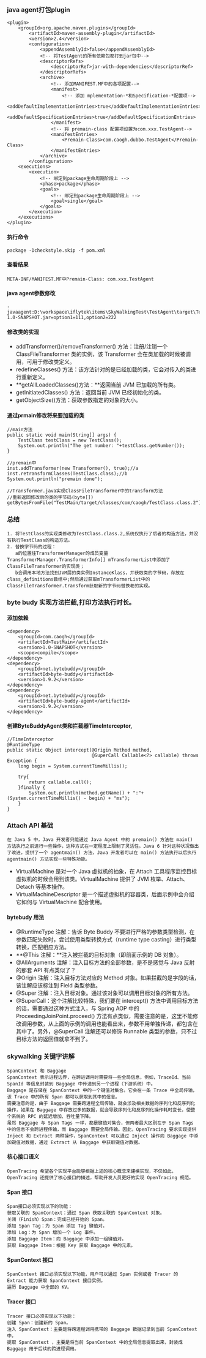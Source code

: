 ### java agent打包plugin

    <plugin>
        <groupId>org.apache.maven.plugins</groupId>
            <artifactId>maven-assembly-plugin</artifactId>
            <version>2.4</version>
            <configuration>
                <appendAssemblyId>false</appendAssemblyId>
                <!-- 将TestAgent的所有依赖包都打到jar包中-->
                <descriptorRefs>
                    <descriptorRef>jar-with-dependencies</descriptorRef>
                </descriptorRefs>
                <archive>
                    <!-- 添加MANIFEST.MF中的各项配置-->
                    <manifest>
                        <!-- 添加 mplementation-*和Specification-*配置项-->
                        <addDefaultImplementationEntries>true</addDefaultImplementationEntries>
                        <addDefaultSpecificationEntries>true</addDefaultSpecificationEntries>
                    </manifest>
                    <!-- 将 premain-class 配置项设置为com.xxx.TestAgent-->
                    <manifestEntries>
                        <Premain-Class>com.caogh.dubbo.TestAgent</Premain-Class>
                    </manifestEntries>
                </archive>
            </configuration>
        <executions>
            <execution>
                <!-- 绑定到package生命周期阶段上 -->
                <phase>package</phase>
                <goals>
                    <!-- 绑定到package生命周期阶段上 -->
                    <goal>single</goal>
                </goals>
            </execution>
        </executions>
    </plugin>

#### 执行命令
    package -Dcheckstyle.skip -f pom.xml
#### 查看结果
    META-INF/MANIFEST.MF中Premain-Class: com.xxx.TestAgent

#### java agent参数修改
    -javaagent:D:\workspace\iflytek\items\SkyWalkingTest\TestAgent\target\TestAgent-1.0-SNAPSHOT.jar=option1=111,option2=222

#### 修改类的实现
- addTransformer()/removeTransformer() 方法：注册/注销一个 ClassFileTransformer 类的实例，该 Transformer 会在类加载的时候被调用，可用于修改类定义。
- redefineClasses() 方法：该方法针对的是已经加载的类，它会对传入的类进行重新定义。
- **getAllLoadedClasses()方法：**返回当前 JVM 已加载的所有类。
- getInitiatedClasses() 方法：返回当前 JVM 已经初始化的类。
- getObjectSize()方法：获取参数指定的对象的大小。

#### 通过prmain修改将来要加载的类

    //main方法
    public static void main(String[] args) {
        TestClass testClass = new TestClass();
        System.out.println("The get number: "+testClass.getNumber());
    }

    //premain中
    inst.addTransformer(new Transformer(), true);//a
    inst.retransformClasses(TestClass.class);//b
    System.out.println("premain done");

    //Transformer.java实现ClassFileTransformer中的transform方法
    //重新返回修改后的类的字节码(byte[])
    getBytesFromFile("TestMain/target/classes/com/caogh/TestClass.class.2");

### 总结
    1. 将TestClass的实现类修改为TestClass.class.2,系统仅执行了后者的构造方法，并没有执行TestClass的构造方法。
    2. 替换字节码的过程：
       a的位置往TransformerManager的成员变量TransformerManager.TransformerInfo[] mTransformerList中添加了ClassFileTransformer的实现类；
       b会调用本地方法找到JVM层的类实例InstanceKlass，并获取类的字节码，存放在class_definitions数组中;然后通过获取mTransformerList中的ClassFileTransformer.transform获取新的字节码替换老的实现。

### byte budy 实现方法拦截,打印方法执行时长。
#### 添加依赖
    <dependency>
        <groupId>com.caogh</groupId>
        <artifactId>TestMain</artifactId>
        <version>1.0-SNAPSHOT</version>
        <scope>compile</scope>
    </dependency>
    <dependency>
        <groupId>net.bytebuddy</groupId>
        <artifactId>byte-buddy</artifactId>
        <version>1.9.2</version>
    </dependency>
    <dependency>
        <groupId>net.bytebuddy</groupId>
        <artifactId>byte-buddy-agent</artifactId>
        <version>1.9.2</version>
    </dependency>
#### 创建ByteBuddyAgent类和拦截器TimeInterceptor,
    //TimeInterceptor
    @RuntimeType
    public static Object intercept(@Origin Method method,
                                   @SuperCall Callable<?> callable) throws Exception {
        long begin = System.currentTimeMillis();

        try{
            return callable.call();
        }finally {
            System.out.println(method.getName() + ":"+ (System.currentTimeMillis() - begin) + "ms");
        }
    }

### Attach API 基础
    在 Java 5 中，Java 开发者只能通过 Java Agent 中的 premain() 方法在 main() 方法执行之前进行一些操作，这种方式在一定程度上限制了灵活性。Java 6 针对这种状况做出了改进，提供了一个 agentmain() 方法，Java 开发者可以在 main() 方法执行以后执行 agentmain() 方法实现一些特殊功能。

- VirtualMachine 是对一个 Java 虚拟机的抽象，在 Attach 工具程序监控目标虚拟机的时候会用到该类。VirtualMachine 提供了 JVM 枚举、Attach、Detach 等基本操作。
- VirtualMachineDescriptor 是一个描述虚拟机的容器类，后面示例中会介绍它如何与 VirtualMachine 配合使用。

#### bytebudy 用法
- @RuntimeType 注解：告诉 Byte Buddy 不要进行严格的参数类型检测，在参数匹配失败时，尝试使用类型转换方式（runtime type casting）进行类型转换，匹配相应方法。
- **@This 注解：**注入被拦截的目标对象（即前面示例的 DB 对象）。
- @AllArguments 注解：注入目标方法的全部参数，是不是感觉与 Java 反射的那套 API 有点类似了？
- @Origin 注解：注入目标方法对应的 Method 对象。如果拦截的是字段的话，该注解应该标注到 Field 类型参数。
- @Super 注解：注入目标对象。通过该对象可以调用目标对象的所有方法。
- @SuperCall：这个注解比较特殊，我们要在 intercept() 方法中调用目标方法的话，需要通过这种方式注入，与 Spring AOP 中的 ProceedingJoinPoint.proceed() 方法有点类似，需要注意的是，这里不能修改调用参数，从上面的示例的调用也能看出来，参数不用单独传递，都包含在其中了。另外，@SuperCall 注解还可以修饰 Runnable 类型的参数，只不过目标方法的返回值就拿不到了。
### skywalking 关键字讲解
    SpanContext 和 Baggage
    SpanContext 表示进程边界，在跨进调用时需要将一些全局信息，例如，TraceId、当前 SpanId 等信息封装到 Baggage 中传递到另一个进程（下游系统）中。
    Baggage 是存储在 SpanContext 中的一个键值对集合。它会在一条 Trace 中全局传输，该 Trace 中的所有 Span 都可以获取到其中的信息。
    需要注意的是，由于 Baggage 需要跨进程全局传输，就会涉及相关数据的序列化和反序列化操作，如果在 Baggage 中存放过多的数据，就会导致序列化和反序列化操作耗时变长，使整个系统的 RPC 的延迟增加、吞吐量下降。
    虽然 Baggage 与 Span Tags 一样，都是键值对集合，但两者最大区别在于 Span Tags 中的信息不会跨进程传输，而 Baggage 需要全局传输。因此，OpenTracing 要求实现提供 Inject 和 Extract 两种操作，SpanContext 可以通过 Inject 操作向 Baggage 中添加键值对数据，通过 Extract 从 Baggage 中获取键值对数据。
#### 核心接口语义
    OpenTracing 希望各个实现平台能够根据上述的核心概念来建模实现，不仅如此，OpenTracing 还提供了核心接口的描述，帮助开发人员更好的实现 OpenTracing 规范。
#### Span 接口
    Span接口必须实现以下的功能：
    获取关联的 SpanContext：通过 Span 获取关联的 SpanContext 对象。
    关闭（Finish）Span：完成已经开始的 Span。
    添加 Span Tag：为 Span 添加 Tag 键值对。
    添加 Log：为 Span 增加一个 Log 事件。
    添加 Baggage Item：向 Baggage 中添加一组键值对。
    获取 Baggage Item：根据 Key 获取 Baggage 中的元素。
#### SpanContext 接口
    SpanContext 接口必须实现以下功能，用户可以通过 Span 实例或者 Tracer 的 Extract 能力获取 SpanContext 接口实例。
    遍历 Baggage 中全部的 KV。
#### Tracer 接口
    Tracer 接口必须实现以下功能：
    创建 Span：创建新的 Span。
    注入 SpanContext：主要是将跨进程调用携带的 Baggage 数据记录到当前 SpanContext 中。
    提取 SpanContext ，主要是将当前 SpanContext 中的全局信息提取出来，封装成 Baggage 用于后续的跨进程调用。